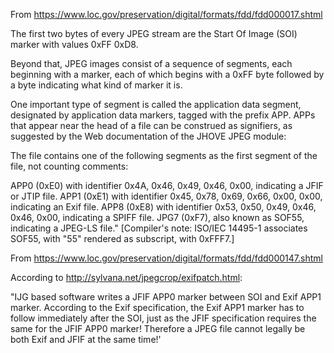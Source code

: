 From https://www.loc.gov/preservation/digital/formats/fdd/fdd000017.shtml

The first two bytes of every JPEG stream are the Start Of Image (SOI) marker with
values 0xFF 0xD8.

Beyond that, JPEG images consist of a sequence of segments, each beginning with
a marker, each of which begins with a 0xFF byte followed by a byte indicating
what kind of marker it is.

One important type of segment is called the application data segment, designated
by application data markers, tagged with the prefix APP. APPs that appear near
the head of a file can be construed as signifiers, as suggested by the
Web documentation of the JHOVE JPEG module:

The file contains one of the following segments as the first segment of the file, not counting comments:

APP0 (0xE0) with identifier 0x4A, 0x46, 0x49, 0x46, 0x00, indicating a JFIF or JTIP file.
APP1 (0xE1) with identifier 0x45, 0x78, 0x69, 0x66, 0x00, 0x00, indicating an Exif file.
APP8 (0xE8) with identifier 0x53, 0x50, 0x49, 0x46, 0x46, 0x00, indicating a SPIFF file.
JPG7 (0xF7), also known as SOF55, indicating a JPEG-LS file." [Compiler's note: ISO/IEC 14495-1 associates SOF55, with "55" rendered as subscript, with 0xFFF7.]

From https://www.loc.gov/preservation/digital/formats/fdd/fdd000147.shtml

According to http://sylvana.net/jpegcrop/exifpatch.html:

"IJG based software writes a JFIF APP0 marker between SOI and Exif APP1 marker.
According to the Exif specification, the Exif APP1 marker has to follow immediately
after the SOI, just as the JFIF specification requires the same for the JFIF APP0
marker! Therefore a JPEG file cannot legally be both Exif and JFIF at the same time!'

